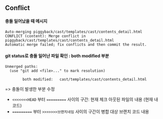 ## Conflict

#### 충돌 일어났을 때 메시지

```
Auto-merging piggyback/cast/templates/cast/contents_detail.html
CONFLICT (content): Merge conflict in piggyback/cast/templates/cast/contents_detail.html
Automatic merge failed; fix conflicts and then commit the result.
```

#### git status로 충돌 일어난 파일 확인 : both modified 부분

````
Unmerged paths:
  (use "git add <file>..." to mark resolution)

        both modified:   cast/templates/cast/contents_detail.html
````

=> 충돌이 발생한 부분 수정

- `<<<<<<<HEAD` 부터 `=========` 사이의 구간: 현재 체크 아웃된 파일의 내용 (현재 내코드)
- `=========` 부터 `>>>>>>>브랜치네임` 사이의 구간이 병합 대상 브랜치 코드 내용